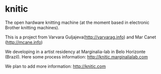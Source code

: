 knitic
======

The open hardware knitting machine (at the moment based in electronic Brother knitting machines).

This is a project from Varvara Guljajeva(http://varvarag.info) and Mar Canet (http://mcane.info)

We developing in a artist residency at Marginalia-lab in Belo Horizonte (Brazil). Here some process information: http://knitic.marginalialab.com

We plan to add more information: http://knitic.com